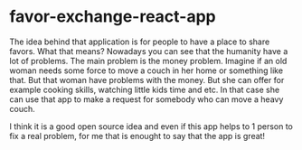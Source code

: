 # favor-exchange-react-app
The idea behind that application is for people to have a place to share favors. What that means? Nowadays you can see that the humanity have a lot of problems. The main problem is the money problem. Imagine if an old woman needs some force to move a couch in her home or something like that. But that woman have problems with the money. But she can offer for example cooking skills, watching little kids time and etc. In that case she can use that app to make a request for somebody who can move a heavy couch.

I think it is a good open source idea and even if this app helps to 1 person to fix a real problem, for me that is enought to say that the app is great!


